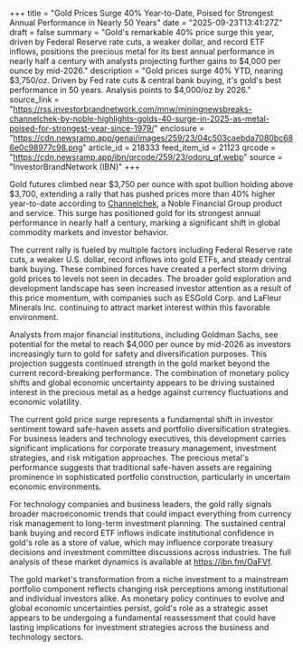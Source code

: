 +++
title = "Gold Prices Surge 40% Year-to-Date, Poised for Strongest Annual Performance in Nearly 50 Years"
date = "2025-09-23T13:41:27Z"
draft = false
summary = "Gold's remarkable 40% price surge this year, driven by Federal Reserve rate cuts, a weaker dollar, and record ETF inflows, positions the precious metal for its best annual performance in nearly half a century with analysts projecting further gains to $4,000 per ounce by mid-2026."
description = "Gold prices surge 40% YTD, nearing $3,750/oz. Driven by Fed rate cuts & central bank buying, it's gold's best performance in 50 years. Analysis points to $4,000/oz by 2026."
source_link = "https://rss.investorbrandnetwork.com/mnw/miningnewsbreaks-channelchek-by-noble-highlights-golds-40-surge-in-2025-as-metal-poised-for-strongest-year-since-1979/"
enclosure = "https://cdn.newsramp.app/genai/images/259/23/04c503caebda7080bc686e0c98977c98.png"
article_id = 218333
feed_item_id = 21123
qrcode = "https://cdn.newsramp.app/ibn/qrcode/259/23/odoru_qf.webp"
source = "InvestorBrandNetwork (IBN)"
+++

<p>Gold futures climbed near $3,750 per ounce with spot bullion holding above $3,700, extending a rally that has pushed prices more than 40% higher year-to-date according to <a href="https://channelchek.com" rel="nofollow" target="_blank">Channelchek</a>, a Noble Financial Group product and service. This surge has positioned gold for its strongest annual performance in nearly half a century, marking a significant shift in global commodity markets and investor behavior.</p><p>The current rally is fueled by multiple factors including Federal Reserve rate cuts, a weaker U.S. dollar, record inflows into gold ETFs, and steady central bank buying. These combined forces have created a perfect storm driving gold prices to levels not seen in decades. The broader gold exploration and development landscape has seen increased investor attention as a result of this price momentum, with companies such as ESGold Corp. and LaFleur Minerals Inc. continuing to attract market interest within this favorable environment.</p><p>Analysts from major financial institutions, including Goldman Sachs, see potential for the metal to reach $4,000 per ounce by mid-2026 as investors increasingly turn to gold for safety and diversification purposes. This projection suggests continued strength in the gold market beyond the current record-breaking performance. The combination of monetary policy shifts and global economic uncertainty appears to be driving sustained interest in the precious metal as a hedge against currency fluctuations and economic volatility.</p><p>The current gold price surge represents a fundamental shift in investor sentiment toward safe-haven assets and portfolio diversification strategies. For business leaders and technology executives, this development carries significant implications for corporate treasury management, investment strategies, and risk mitigation approaches. The precious metal's performance suggests that traditional safe-haven assets are regaining prominence in sophisticated portfolio construction, particularly in uncertain economic environments.</p><p>For technology companies and business leaders, the gold rally signals broader macroeconomic trends that could impact everything from currency risk management to long-term investment planning. The sustained central bank buying and record ETF inflows indicate institutional confidence in gold's role as a store of value, which may influence corporate treasury decisions and investment committee discussions across industries. The full analysis of these market dynamics is available at <a href="https://ibn.fm/OaFVf" rel="nofollow" target="_blank">https://ibn.fm/OaFVf</a>.</p><p>The gold market's transformation from a niche investment to a mainstream portfolio component reflects changing risk perceptions among institutional and individual investors alike. As monetary policy continues to evolve and global economic uncertainties persist, gold's role as a strategic asset appears to be undergoing a fundamental reassessment that could have lasting implications for investment strategies across the business and technology sectors.</p>